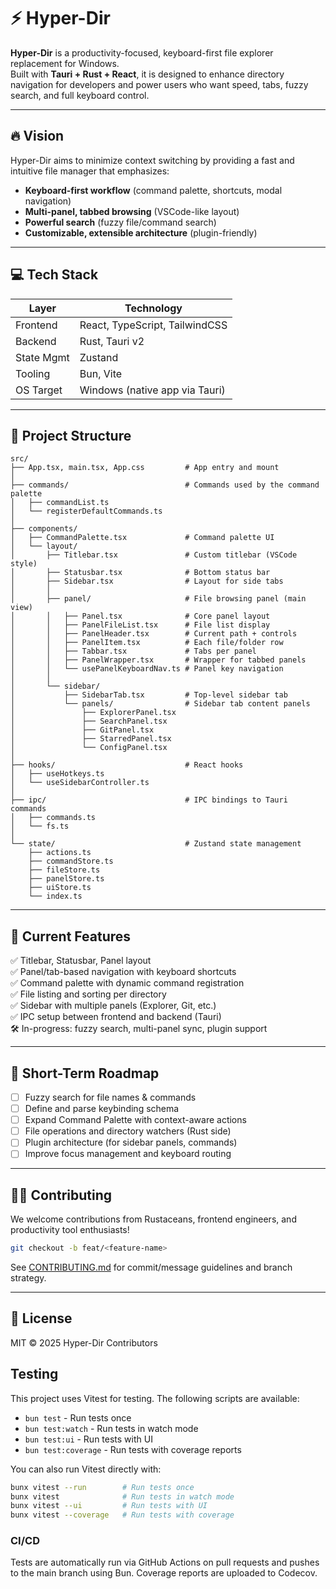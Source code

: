 # ⚡ Hyper-Dir

**Hyper-Dir** is a productivity-focused, keyboard-first file explorer replacement for Windows.  
Built with **Tauri + Rust + React**, it is designed to enhance directory navigation for developers and power users who want speed, tabs, fuzzy search, and full keyboard control.

---

## 🔥 Vision

Hyper-Dir aims to minimize context switching by providing a fast and intuitive file manager that emphasizes:

- **Keyboard-first workflow** (command palette, shortcuts, modal navigation)
- **Multi-panel, tabbed browsing** (VSCode-like layout)
- **Powerful search** (fuzzy file/command search)
- **Customizable, extensible architecture** (plugin-friendly)

---

## 💻 Tech Stack

| Layer      | Technology                     |
| ---------- | ------------------------------ |
| Frontend   | React, TypeScript, TailwindCSS |
| Backend    | Rust, Tauri v2                 |
| State Mgmt | Zustand                        |
| Tooling    | Bun, Vite                      |
| OS Target  | Windows (native app via Tauri) |

---

## 📁 Project Structure

```
src/
├── App.tsx, main.tsx, App.css         # App entry and mount
│
├── commands/                          # Commands used by the command palette
│   ├── commandList.ts
│   └── registerDefaultCommands.ts
│
├── components/
│   ├── CommandPalette.tsx             # Command palette UI
│   └── layout/
│       ├── Titlebar.tsx               # Custom titlebar (VSCode style)
│       ├── Statusbar.tsx              # Bottom status bar
│       ├── Sidebar.tsx                # Layout for side tabs
│       │
│       ├── panel/                     # File browsing panel (main view)
│       │   ├── Panel.tsx              # Core panel layout
│       │   ├── PanelFileList.tsx      # File list display
│       │   ├── PanelHeader.tsx        # Current path + controls
│       │   ├── PanelItem.tsx          # Each file/folder row
│       │   ├── Tabbar.tsx             # Tabs per panel
│       │   ├── PanelWrapper.tsx       # Wrapper for tabbed panels
│       │   └── usePanelKeyboardNav.ts # Panel key navigation
│       │
│       └── sidebar/
│           ├── SidebarTab.tsx         # Top-level sidebar tab
│           └── panels/                # Sidebar tab content panels
│               ├── ExplorerPanel.tsx
│               ├── SearchPanel.tsx
│               ├── GitPanel.tsx
│               ├── StarredPanel.tsx
│               └── ConfigPanel.tsx
│
├── hooks/                             # React hooks
│   ├── useHotkeys.ts
│   └── useSidebarController.ts
│
├── ipc/                               # IPC bindings to Tauri commands
│   ├── commands.ts
│   └── fs.ts
│
└── state/                             # Zustand state management
    ├── actions.ts
    ├── commandStore.ts
    ├── fileStore.ts
    ├── panelStore.ts
    ├── uiStore.ts
    └── index.ts
```

---

## 🧠 Current Features

✅ Titlebar, Statusbar, Panel layout  
✅ Panel/tab-based navigation with keyboard shortcuts  
✅ Command palette with dynamic command registration  
✅ File listing and sorting per directory  
✅ Sidebar with multiple panels (Explorer, Git, etc.)  
✅ IPC setup between frontend and backend (Tauri)  
🛠️ In-progress: fuzzy search, multi-panel sync, plugin support

---

## 🎯 Short-Term Roadmap

- [ ] Fuzzy search for file names & commands
- [ ] Define and parse keybinding schema
- [ ] Expand Command Palette with context-aware actions
- [ ] File operations and directory watchers (Rust side)
- [ ] Plugin architecture (for sidebar panels, commands)
- [ ] Improve focus management and keyboard routing

---

## 🧑‍💻 Contributing

We welcome contributions from Rustaceans, frontend engineers, and productivity tool enthusiasts!

```bash
git checkout -b feat/<feature-name>
```

See [CONTRIBUTING.md](./CONTRIBUTING.md) for commit/message guidelines and branch strategy.

---

## 📜 License

MIT © 2025 Hyper-Dir Contributors

## Testing

This project uses Vitest for testing. The following scripts are available:

- `bun test` - Run tests once
- `bun test:watch` - Run tests in watch mode
- `bun test:ui` - Run tests with UI
- `bun test:coverage` - Run tests with coverage reports

You can also run Vitest directly with:

```bash
bunx vitest --run        # Run tests once
bunx vitest              # Run tests in watch mode
bunx vitest --ui         # Run tests with UI
bunx vitest --coverage   # Run tests with coverage
```

### CI/CD

Tests are automatically run via GitHub Actions on pull requests and pushes to the main branch using Bun. Coverage reports are uploaded to Codecov.
